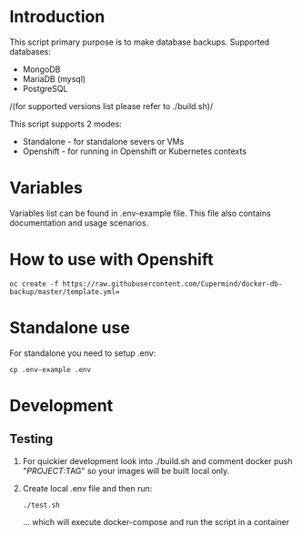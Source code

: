 # Introduction

This script primary purpose is to make database backups. Supported
databases:

  - MongoDB
  - MariaDB (mysql)
  - PostgreSQL

/(for supported versions list please refer to ./build.sh)/

This script supports 2 modes:

  - Standalone - for standalone severs or VMs
  - Openshift - for running in Openshift or Kubernetes contexts

# Variables

Variables list can be found in .env-example file. This file also
contains documentation and usage
scenarios.

# How to use with Openshift

``` example
oc create -f https://raw.githubusercontent.com/Cupermind/docker-db-backup/master/template.yml=
```

# Standalone use

For standalone you need to setup .env:

``` example
cp .env-example .env
```

# Development

## Testing

1.  For quickier development look into ./build.sh and comment docker
    push "$PROJECT:$TAG" so your images will be built local only.

2.  Create local .env file and then run:

    ``` example
    ./test.sh
    ```

    … which will execute docker-compose and run the script in a
    container
